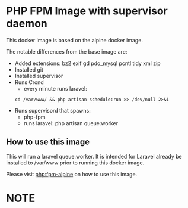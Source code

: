 # PHP FPM Image with supervisor daemon

This docker image is based on the alpine docker image.

The notable differences from the base image are:
* Added extensions: bz2 exif gd pdo_mysql pcntl tidy xml zip
* Installed git
* Installed supervisor
* Runs Crond
    * every minute runs laravel: 
    ```
    cd /var/www/ && php artisan schedule:run >> /dev/null 2>&1
    ```
* Runs supervisord that spawns:
    * php-fpm
    * runs laravel: php artisan queue:worker


## How to use this image
This will run a laravel queue:worker. It is intended for Laravel already be installed to /var/www prior to running this docker image.

Please visit [php:fpm-alpine](https://hub.docker.com/_/php) on how to use this image.

# NOTE
